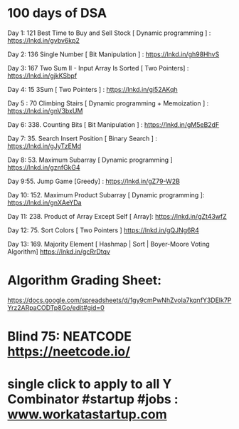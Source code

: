 # 100 days of DSA

Day 1: 121 Best Time to Buy and Sell Stock [ Dynamic programming ] : https://lnkd.in/gvbv6kp2

Day 2: 136 Single Number [ Bit Manipulation ] : https://lnkd.in/gh98HhvS

Day 3: 167 Two Sum II - Input Array Is Sorted [ Two Pointers] : https://lnkd.in/gjkKSbpf

Day 4: 15 3Sum [ Two Pointers ] : https://lnkd.in/gi52AKqh

Day 5 : 70 Climbing Stairs [ Dynamic programming + Memoization ] : https://lnkd.in/gnV3bxUM

Day 6: 338. Counting Bits [ Bit Manipulation ] : https://lnkd.in/gM5eB2dF

Day 7: 35. Search Insert Position [ Binary Search ] : https://lnkd.in/gJyTzEMd

Day 8:  53. Maximum Subarray  [ Dynamic programming ] https://lnkd.in/gznfGkG4

Day 9:55. Jump Game [Greedy] : https://lnkd.in/gZ79-W2B

Day 10: 152. Maximum Product Subarray [ Dynamic programming ]: https://lnkd.in/gnXAeYDa

Day 11: 238. Product of Array Except Self [ Array]: https://lnkd.in/gZt43wfZ

Day 12: 75. Sort Colors [ Two Pointers ] https://lnkd.in/gQJNg6R4

Day 13: 169. Majority Element [ Hashmap | Sort | Boyer-Moore Voting Algorithm] https://lnkd.in/gcRrDtqv


# Algorithm Grading Sheet: 
https://docs.google.com/spreadsheets/d/1gy9cmPwNhZvola7kqnfY3DElk7PYrz2ARpaCODTp8Go/edit#gid=0 

# Blind 75:  NEATCODE https://neetcode.io/

# single click to apply to all Y Combinator #startup #jobs : www.workatastartup.com
